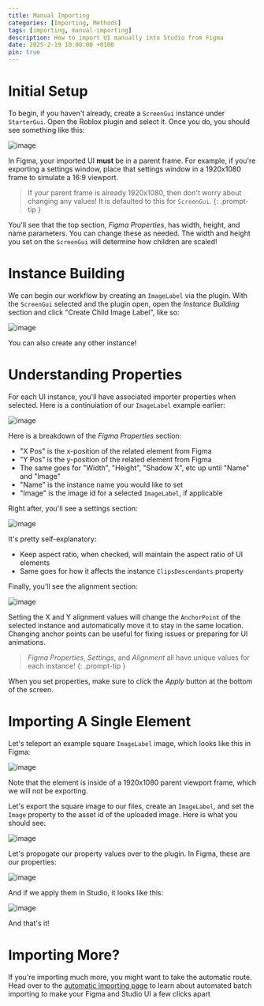 ```yaml
---
title: Manual Importing
categories: [Importing, Methods]
tags: [importing, manual-importing]
description: How to import UI manually into Studio from Figma
date: 2025-2-19 10:00:00 +0100
pin: true
---
```


# Initial Setup
To begin, if you haven't already, create a `ScreenGui` instance under `StarterGui`. Open the Roblox plugin and select it. Once you do, you should see something like this:

![image](/assets/docs/manualimporting/selectedguiexample.png)

In Figma, your imported UI **must** be in a parent frame. For example, if you're exporting a settings window, place that settings window in a 1920x1080 frame to simulate a 16:9 viewport.

<!-- markdownlint-capture -->
<!-- markdownlint-disable -->
> If your parent frame is already 1920x1080, then don't worry about changing any values! It is defaulted to this for `ScreenGui`.
{: .prompt-tip }
<!-- markdownlint-restore -->

You'll see that the top section, *Figma Properties*, has width, height, and name parameters. You can change these as needed.
The width and height you set on the `ScreenGui` will determine how children are scaled!

# Instance Building
We can begin our workflow by creating an `ImageLabel` via the plugin. With the `ScreenGui` selected and the plugin open, open the *Instance Building* section and click "Create Child Image Label", like so:

![image](/assets/docs/manualimporting/createimagelabel.png)

You can also create any other instance!

# Understanding Properties
For each UI instance, you'll have associated importer properties when selected. Here is a continuiation of our `ImageLabel` example earlier:

![image](/assets/docs/manualimporting/exampleblankproperties.png)

Here is a breakdown of the *Figma Properties* section:
* "X Pos" is the x-position of the related element from Figma
* "Y Pos" is the y-position of the related element from Figma
* The same goes for "Width", "Height", "Shadow X", etc up until "Name" and "Image"
* "Name" is the instance name you would like to set
* "Image" is the image id for a selected `ImageLabel`, if applicable

Right after, you'll see a settings section:

![image](/assets/docs/manualimporting/settingssection.png)

It's pretty self-explanatory:
* Keep aspect ratio, when checked, will maintain the aspect ratio of UI elements
* Same goes for how it affects the instance `ClipsDescendants` property

Finally, you'll see the alignment section:

![image](/assets/docs/manualimporting/alignmentsection.png)

Setting the X and Y alignment values will change the `AnchorPoint` of the selected instance and automatically move it to stay in the same location. Changing anchor points can be useful for fixing issues or preparing for UI animations.

<!-- markdownlint-capture -->
<!-- markdownlint-disable -->
> *Figma Properties*, *Settings*, and *Alignment* all have unique values for each instance!
{: .prompt-tip }
<!-- markdownlint-restore -->

When you set properties, make sure to click the *Apply* button at the bottom of the screen.

# Importing A Single Element
Let's teleport an example square `ImageLabel` image, which looks like this in Figma:

![image](/assets/docs/manualimporting/exampleExport.png)

Note that the element is inside of a 1920x1080 parent viewport frame, which we will not be exporting.

Let's export the square image to our files, create an `ImageLabel`, and set the `Image` property to the asset id of the uploaded image. Here is what you should see:

![image](/assets/docs/manualimporting/uploadImageStep.png)

Let's propogate our property values over to the plugin. In Figma, these are our properties:

![image](/assets/docs/manualimporting/objectFigmaProperties.png)

And if we apply them in Studio, it looks like this:

![image](/assets/docs/manualimporting/appliedProperties.png)

And that's it!

# Importing More?
If you're importing much more, you might want to take the automatic route. Head over to the [automatic importing page](../automaticimporting/) to learn about automated batch importing to make your Figma and Studio UI a few clicks apart